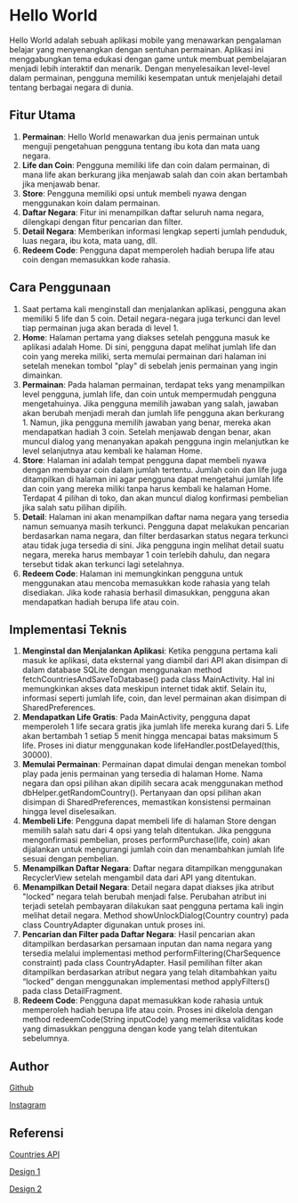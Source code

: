 # Hello World
Hello World adalah sebuah aplikasi mobile yang menawarkan pengalaman belajar yang menyenangkan dengan sentuhan permainan. Aplikasi ini menggabungkan tema edukasi dengan game untuk membuat pembelajaran menjadi lebih interaktif dan menarik. Dengan menyelesaikan level-level dalam permainan, pengguna memiliki kesempatan untuk menjelajahi detail tentang berbagai negara di dunia.

## Fitur Utama
1.	**Permainan**: Hello World menawarkan dua jenis permainan untuk menguji pengetahuan pengguna tentang ibu kota dan mata uang negara.
2.	**Life dan Coin**: Pengguna memiliki life dan coin dalam permainan, di mana life akan berkurang jika menjawab salah dan coin akan bertambah jika menjawab benar.
3.	**Store**: Pengguna memiliki opsi untuk membeli nyawa dengan menggunakan koin dalam permainan.
4.	**Daftar Negara**: Fitur ini menampilkan daftar seluruh nama negara, dilengkapi dengan fitur pencarian dan filter.
5.	**Detail Negara**: Memberikan informasi lengkap seperti jumlah penduduk, luas negara, ibu kota, mata uang, dll.
6.	**Redeem Code**: Pengguna dapat memperoleh hadiah berupa life atau coin dengan memasukkan kode rahasia.

## Cara Penggunaan
1.	Saat pertama kali menginstall dan menjalankan aplikasi, pengguna akan memiliki 5 life dan 5 coin. Detail negara-negara juga terkunci dan level tiap permainan juga akan berada di level 1. 
2.	**Home**: Halaman pertama yang diakses setelah pengguna masuk ke aplikasi adalah Home. Di sini, pengguna dapat melihat jumlah life dan coin yang mereka miliki, serta memulai permainan dari halaman ini setelah menekan tombol "play" di sebelah jenis permainan yang ingin dimainkan.
3.	**Permainan**: Pada halaman permainan, terdapat teks yang menampilkan level pengguna, jumlah life, dan coin untuk mempermudah pengguna mengetahuinya. Jika pengguna memilih jawaban yang salah, jawaban akan berubah menjadi merah dan jumlah life pengguna akan berkurang 1. Namun, jika pengguna memilih jawaban yang benar, mereka akan mendapatkan hadiah 3 coin. Setelah menjawab dengan benar, akan muncul dialog yang menanyakan apakah pengguna ingin melanjutkan ke level selanjutnya atau kembali ke halaman Home.
4.	**Store**: Halaman ini adalah tempat pengguna dapat membeli nyawa dengan membayar coin dalam jumlah tertentu. Jumlah coin dan life juga ditampilkan di halaman ini agar pengguna dapat mengetahui jumlah life dan coin yang mereka miliki tanpa harus kembali ke halaman Home. Terdapat 4 pilihan di toko, dan akan muncul dialog konfirmasi pembelian jika salah satu pilihan dipilih.
5.	**Detail**: Halaman ini akan menampilkan daftar nama negara yang tersedia namun semuanya masih terkunci. Pengguna dapat melakukan pencarian berdasarkan nama negara, dan filter berdasarkan status negara terkunci atau tidak juga tersedia di sini. Jika pengguna ingin melihat detail suatu negara, mereka harus membayar 1 coin terlebih dahulu, dan negara tersebut tidak akan terkunci lagi setelahnya.
6.	**Redeem Code**: Halaman ini memungkinkan pengguna untuk menggunakan atau mencoba memasukkan kode rahasia yang telah disediakan. Jika kode rahasia berhasil dimasukkan, pengguna akan mendapatkan hadiah berupa life atau coin.

## Implementasi Teknis
1.	**Menginstal dan Menjalankan Aplikasi**: Ketika pengguna pertama kali masuk ke aplikasi, data eksternal yang diambil dari API akan disimpan di dalam database SQLite dengan menggunakan method fetchCountriesAndSaveToDatabase() pada class MainActivity. Hal ini memungkinkan akses data meskipun internet tidak aktif. Selain itu, informasi seperti jumlah life, coin, dan level permainan akan disimpan di SharedPreferences.
2.	**Mendapatkan Life Gratis**: Pada MainActivity, pengguna dapat memperoleh 1 life secara gratis jika jumlah life mereka kurang dari 5. Life akan bertambah 1 setiap 5 menit hingga mencapai batas maksimum 5 life. Proses ini diatur menggunakan kode lifeHandler.postDelayed(this, 30000).
3.	**Memulai Permainan**: Permainan dapat dimulai dengan menekan tombol play pada jenis permainan yang tersedia di halaman Home. Nama negara dan opsi pilihan akan dipilih secara acak menggunakan method dbHelper.getRandomCountry(). Pertanyaan dan opsi pilihan akan disimpan di SharedPreferences, memastikan konsistensi permainan hingga level diselesaikan.
4.	**Membeli Life**: Pengguna dapat membeli life di halaman Store dengan memilih salah satu dari 4 opsi yang telah ditentukan. Jika pengguna mengonfirmasi pembelian, proses performPurchase(life, coin) akan dijalankan untuk mengurangi jumlah coin dan menambahkan jumlah life sesuai dengan pembelian.
5.	**Menampilkan Daftar Negara**: Daftar negara ditampilkan menggunakan RecyclerView setelah mengambil data dari API yang ditentukan.
6.	**Menampilkan Detail Negara**: Detail negara dapat diakses jika atribut "locked" negara telah berubah menjadi false. Perubahan atribut ini terjadi setelah pembayaran dilakukan saat pengguna pertama kali ingin melihat detail negara. Method showUnlockDialog(Country country) pada class CountryAdapter digunakan untuk proses ini.
7.	**Pencarian dan Filter pada Daftar Negara**: Hasil pencarian akan ditampilkan berdasarkan persamaan inputan dan nama negara yang tersedia melalui implementasi method performFiltering(CharSequence constraint) pada class CountryAdapter. Hasil pemilihan filter akan ditampilkan berdasarkan atribut negara yang telah ditambahkan yaitu “locked” dengan menggunakan implementasi method applyFilters() pada class DetailFragment.
8.	**Redeem Code**: Pengguna dapat memasukkan kode rahasia untuk memperoleh hadiah berupa life atau coin. Proses ini dikelola dengan method redeemCode(String inputCode) yang memeriksa validitas kode yang dimasukkan pengguna dengan kode yang telah ditentukan sebelumnya.

## Author
[Github](https://github.com/zulfikrisadrah)

[Instagram](https://www.instagram.com/mzulfikrisadrah/)

## Referensi
[Countries API](https://freetestapi.com/apis/countries)

[Design 1](https://dribbble.com/shots/18544068-A-Quiz-App)

[Design 2](https://dribbble.com/shots/17444278-Quize-Game-Mobile-App)
